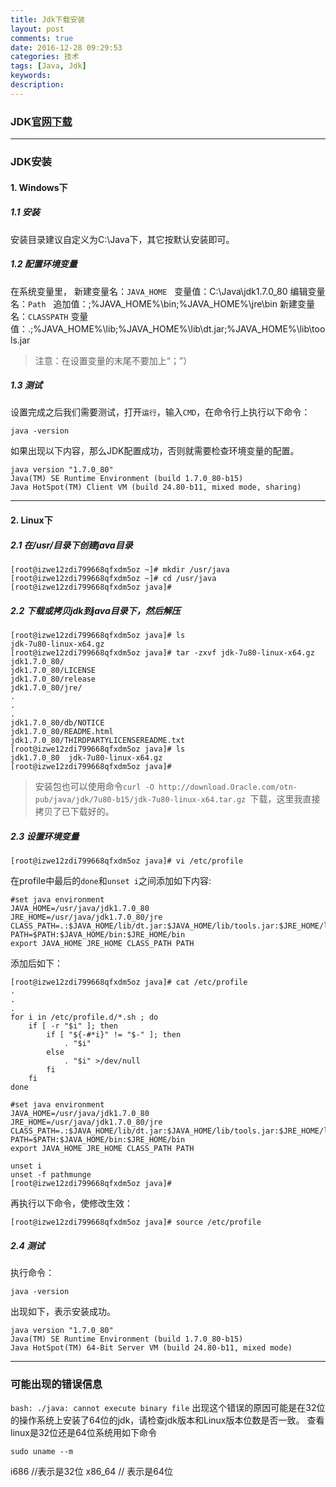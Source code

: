 ```yaml
---
title: Jdk下载安装
layout: post
comments: true
date: 2016-12-28 09:29:53
categories: 技术
tags: [Java, Jdk]
keywords:
description:
---
```

### JDK[官网下载](http://www.oracle.com/technetwork/java/javase/downloads/jdk8-downloads-2133151.html)
<!-- more -->

---

### JDK安装

#### 1. Windows下
##### 1.1 安装
安装目录建议自定义为C:\Java下，其它按默认安装即可。
##### 1.2 配置环境变量
在系统变量里，
新建变量名：`JAVA_HOME`   	变量值：C:\Java\jdk1.7.0_80
编辑变量名：`Path`  		追加值：;%JAVA_HOME%\bin;%JAVA_HOME%\jre\bin
新建变量名：`CLASSPATH` 	变量值：.;%JAVA_HOME%\lib;%JAVA_HOME%\lib\dt.jar;%JAVA_HOME%\lib\tools.jar
>注意：在设置变量的末尾不要加上“；”）

##### 1.3 测试
设置完成之后我们需要测试，打开`运行`，输入`CMD`，在命令行上执行以下命令：
```
java -version
```
如果出现以下内容，那么JDK配置成功，否则就需要检查环境变量的配置。

	java version "1.7.0_80"
	Java(TM) SE Runtime Environment (build 1.7.0_80-b15)
	Java HotSpot(TM) Client VM (build 24.80-b11, mixed mode, sharing)

---

#### 2. Linux下
##### 2.1 在/usr/目录下创建java目录
```
[root@izwe12zdi799668qfxdm5oz ~]# mkdir /usr/java
[root@izwe12zdi799668qfxdm5oz ~]# cd /usr/java
[root@izwe12zdi799668qfxdm5oz java]# 
```
##### 2.2 下载或拷贝jdk到java目录下，然后解压
```
[root@izwe12zdi799668qfxdm5oz java]# ls
jdk-7u80-linux-x64.gz
[root@izwe12zdi799668qfxdm5oz java]# tar -zxvf jdk-7u80-linux-x64.gz 
jdk1.7.0_80/
jdk1.7.0_80/LICENSE
jdk1.7.0_80/release
jdk1.7.0_80/jre/
.
.
.
jdk1.7.0_80/db/NOTICE
jdk1.7.0_80/README.html
jdk1.7.0_80/THIRDPARTYLICENSEREADME.txt
[root@izwe12zdi799668qfxdm5oz java]# ls
jdk1.7.0_80  jdk-7u80-linux-x64.gz
[root@izwe12zdi799668qfxdm5oz java]# 
```
> 安装包也可以使用命令`curl -O http://download.Oracle.com/otn-pub/java/jdk/7u80-b15/jdk-7u80-linux-x64.tar.gz `下载，这里我直接拷贝了已下载好的。

##### 2.3 设置环境变量
```
[root@izwe12zdi799668qfxdm5oz java]# vi /etc/profile
```
在profile中最后的`done`和`unset i`之间添加如下内容:

	#set java environment
	JAVA_HOME=/usr/java/jdk1.7.0_80
	JRE_HOME=/usr/java/jdk1.7.0_80/jre
	CLASS_PATH=.:$JAVA_HOME/lib/dt.jar:$JAVA_HOME/lib/tools.jar:$JRE_HOME/lib
	PATH=$PATH:$JAVA_HOME/bin:$JRE_HOME/bin
	export JAVA_HOME JRE_HOME CLASS_PATH PATH
添加后如下：

	[root@izwe12zdi799668qfxdm5oz java]# cat /etc/profile 
	.
	.
	.
	for i in /etc/profile.d/*.sh ; do
	    if [ -r "$i" ]; then
	        if [ "${-#*i}" != "$-" ]; then 
	            . "$i"
	        else
	            . "$i" >/dev/null
	        fi
	    fi
	done

	#set java environment
	JAVA_HOME=/usr/java/jdk1.7.0_80
	JRE_HOME=/usr/java/jdk1.7.0_80/jre
	CLASS_PATH=.:$JAVA_HOME/lib/dt.jar:$JAVA_HOME/lib/tools.jar:$JRE_HOME/lib
	PATH=$PATH:$JAVA_HOME/bin:$JRE_HOME/bin
	export JAVA_HOME JRE_HOME CLASS_PATH PATH

	unset i
	unset -f pathmunge
	[root@izwe12zdi799668qfxdm5oz java]# 
再执行以下命令，使修改生效：
```
[root@izwe12zdi799668qfxdm5oz java]# source /etc/profile
```

##### 2.4 测试
执行命令：
```
java -version
```
出现如下，表示安装成功。

	java version "1.7.0_80"
	Java(TM) SE Runtime Environment (build 1.7.0_80-b15)
	Java HotSpot(TM) 64-Bit Server VM (build 24.80-b11, mixed mode)

---

### 可能出现的错误信息
`bash: ./java: cannot execute binary file`
出现这个错误的原因可能是在32位的操作系统上安装了64位的jdk，请检查jdk版本和Linux版本位数是否一致。
查看linux是32位还是64位系统用如下命令
```
sudo uname --m
```
i686   //表示是32位
x86_64 // 表示是64位